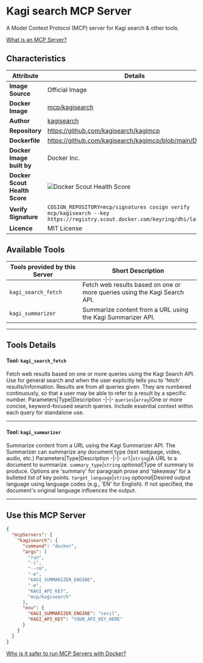 # Kagi search MCP Server

A Model Context Protocol (MCP) server for Kagi search & other tools.

[What is an MCP Server?](https://www.anthropic.com/news/model-context-protocol)

## Characteristics
Attribute|Details|
|-|-|
**Image Source**|Official Image
**Docker Image**|[mcp/kagisearch](https://hub.docker.com/repository/docker/mcp/kagisearch)
**Author**|[kagisearch](https://github.com/kagisearch)
**Repository**|https://github.com/kagisearch/kagimcp
**Dockerfile**|https://github.com/kagisearch/kagimcp/blob/main/Dockerfile
**Docker Image built by**|Docker Inc.
**Docker Scout Health Score**| ![Docker Scout Health Score](https://api.scout.docker.com/v1/policy/insights/org-image-score/badge/mcp/kagisearch)
**Verify Signature**|`COSIGN_REPOSITORY=mcp/signatures cosign verify mcp/kagisearch --key https://registry.scout.docker.com/keyring/dhi/latest`
**Licence**|MIT License

## Available Tools
Tools provided by this Server|Short Description
-|-
`kagi_search_fetch`|Fetch web results based on one or more queries using the Kagi Search API.|
`kagi_summarizer`|Summarize content from a URL using the Kagi Summarizer API.|

---
## Tools Details

#### Tool: **`kagi_search_fetch`**
Fetch web results based on one or more queries using the Kagi Search API. Use for general search and when the user explicitly tells you to 'fetch' results/information. Results are from all queries given. They are numbered continuously, so that a user may be able to refer to a result by a specific number.
Parameters|Type|Description
-|-|-
`queries`|`array`|One or more concise, keyword-focused search queries. Include essential context within each query for standalone use.

---
#### Tool: **`kagi_summarizer`**
Summarize content from a URL using the Kagi Summarizer API. The Summarizer can summarize any document type (text webpage, video, audio, etc.)
Parameters|Type|Description
-|-|-
`url`|`string`|A URL to a document to summarize.
`summary_type`|`string` *optional*|Type of summary to produce. Options are 'summary' for paragraph prose and 'takeaway' for a bulleted list of key points.
`target_language`|`string` *optional*|Desired output language using language codes (e.g., 'EN' for English). If not specified, the document's original language influences the output.

---
## Use this MCP Server

```json
{
  "mcpServers": {
    "kagisearch": {
      "command": "docker",
      "args": [
        "run",
        "-i",
        "--rm",
        "-e",
        "KAGI_SUMMARIZER_ENGINE",
        "-e",
        "KAGI_API_KEY",
        "mcp/kagisearch"
      ],
      "env": {
        "KAGI_SUMMARIZER_ENGINE": "cecil",
        "KAGI_API_KEY": "YOUR_API_KEY_HERE"
      }
    }
  }
}
```

[Why is it safer to run MCP Servers with Docker?](https://www.docker.com/blog/the-model-context-protocol-simplifying-building-ai-apps-with-anthropic-claude-desktop-and-docker/)
